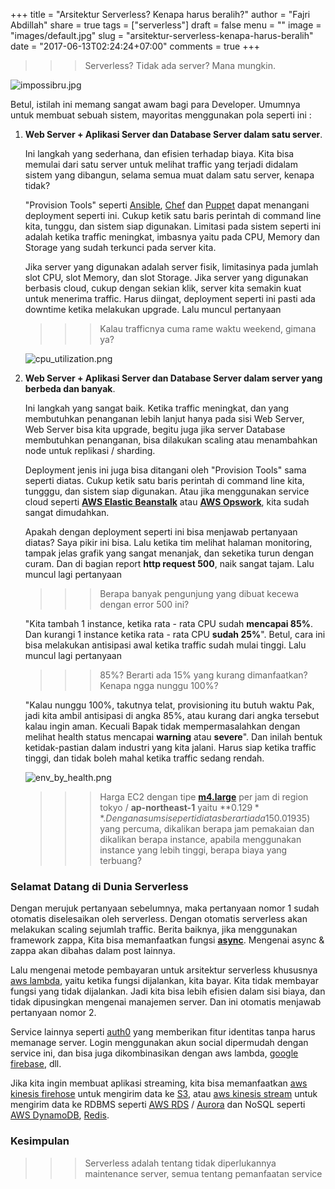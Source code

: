 +++
title = "Arsitektur Serverless? Kenapa harus beralih?"
author = "Fajri Abdillah"
share = true
tags = ["serverless"]
draft = false
menu = ""
image = "images/default.jpg"
slug = "arsitektur-serverless-kenapa-harus-beralih"
date = "2017-06-13T02:24:24+07:00"
comments = true
+++

>>> Serverless? Tidak ada server? Mana mungkin.

![ impossibru.jpg ](/images/arsitektur-serverless-kenapa-harus-beralih/impossibru.jpg "IMPOSSIBRU")

<!--more-->

Betul, istilah ini memang sangat awam bagi para Developer. Umumnya untuk membuat sebuah sistem, mayoritas menggunakan pola seperti ini :

1. **Web Server + Aplikasi Server dan Database Server dalam satu server**.

    Ini langkah yang sederhana, dan efisien terhadap biaya. Kita bisa memulai dari satu server untuk melihat traffic yang terjadi didalam sistem yang dibangun, selama semua muat dalam satu server, kenapa tidak?

    "Provision Tools" seperti [Ansible](https://www.ansible.com/how-ansible-works), [Chef](https://www.chef.io/automate/) dan [Puppet](https://puppet.com/product/capabilities/automated-provisioning) dapat menangani deployment seperti ini. Cukup ketik satu baris perintah di command line kita, tunggu, dan sistem siap digunakan. Limitasi pada sistem seperti ini adalah ketika traffic meningkat, imbasnya yaitu pada CPU, Memory dan Storage yang sudah terkunci pada server kita.

    Jika server yang digunakan adalah server fisik, limitasinya pada jumlah slot CPU, slot Memory, dan slot Storage. Jika server yang digunakan berbasis cloud, cukup dengan sekian klik, server kita semakin kuat untuk menerima traffic. Harus diingat, deployment seperti ini pasti ada downtime ketika melakukan upgrade. Lalu muncul pertanyaan

    >>> Kalau trafficnya cuma rame waktu weekend, gimana ya?

    ![ cpu_utilization.png ](/images/arsitektur-serverless-kenapa-harus-beralih/cpu_utilization.png "CPU Utilization di salah satu startup")

2. **Web Server + Aplikasi Server dan Database Server dalam server yang berbeda dan banyak**.

    Ini langkah yang sangat baik. Ketika traffic meningkat, dan yang membutuhkan penanganan lebih lanjut hanya pada sisi Web Server, Web Server bisa kita upgrade, begitu juga jika server Database membutuhkan penanganan, bisa dilakukan scaling atau menambahkan node untuk replikasi / sharding.

    Deployment jenis ini juga bisa ditangani oleh "Provision Tools" sama seperti diatas. Cukup ketik satu baris perintah di command line kita, tungggu, dan sistem siap digunakan. Atau jika menggunakan service cloud seperti **[AWS Elastic Beanstalk](https://aws.amazon.com/elasticbeanstalk/)** atau **[AWS Opswork](https://aws.amazon.com/opsworks/)**, kita sudah sangat dimudahkan.

    Apakah dengan deployment seperti ini bisa menjawab pertanyaan diatas? Saya pikir ini bisa. Lalu ketika tim melihat halaman monitoring, tampak jelas grafik yang sangat menanjak, dan seketika turun dengan curam. Dan di bagian report **http request 500**, naik sangat tajam. Lalu muncul lagi pertanyaan

    >>> Berapa banyak pengunjung yang dibuat kecewa dengan error 500 ini?

    "Kita tambah 1 instance, ketika rata - rata CPU sudah **mencapai 85%**. Dan kurangi 1 instance ketika rata - rata CPU **sudah 25%**". Betul, cara ini bisa melakukan antisipasi awal ketika traffic sudah mulai tinggi. Lalu muncul lagi pertanyaan

    >>> 85%? Berarti ada 15% yang kurang dimanfaatkan? Kenapa ngga nunggu 100%?

    "Kalau nunggu 100%, takutnya telat, provisioning itu butuh waktu Pak, jadi kita ambil antisipasi di angka 85%, atau kurang dari angka tersebut kalau ingin aman. Kecuali Bapak tidak mempermasalahkan dengan melihat health status mencapai **warning** atau **severe**". Dan inilah bentuk ketidak-pastian dalam industri yang kita jalani. Harus siap ketika traffic tinggi, dan tidak boleh mahal ketika traffic sedang rendah.

    ![ env_by_health.png ](/images/arsitektur-serverless-kenapa-harus-beralih/env_by_health.png "")

    >>> Harga EC2 dengan tipe **[m4.large](https://aws.amazon.com/ec2/pricing/on-demand/)** per jam di region tokyo / **ap-northeast-1** yaitu **$0.129**. Dengan asumsi seperti diatas berarti ada 15% ($0.01935) yang percuma, dikalikan berapa jam pemakaian dan dikalikan berapa instance, apabila menggunakan instance yang lebih tinggi, berapa biaya yang terbuang?

### Selamat Datang di Dunia Serverless

Dengan merujuk pertanyaan sebelumnya, maka pertanyaan nomor 1 sudah otomatis diselesaikan oleh serverless. Dengan otomatis serverless akan melakukan scaling sejumlah traffic. Berita baiknya, jika menggunakan framework zappa, Kita bisa memanfaatkan fungsi **[async](https://github.com/Miserlou/Zappa#asynchronous-task-execution)**. Mengenai async & zappa akan dibahas dalam post lainnya.

Lalu mengenai metode pembayaran untuk arsitektur serverless khususnya [aws lambda](https://aws.amazon.com/lambda/pricing/), yaitu ketika fungsi dijalankan, kita bayar. Kita tidak membayar fungsi yang tidak dijalankan. Jadi kita bisa lebih efisien dalam sisi biaya, dan tidak dipusingkan mengenai manajemen server. Dan ini otomatis menjawab pertanyaan nomor 2.

Service lainnya seperti [auth0](https://auth0.com/) yang memberikan fitur identitas tanpa harus memanage server. Login menggunakan akun social dipermudah dengan service ini, dan bisa juga dikombinasikan dengan aws lambda, [google firebase](https://firebase.google.com/), dll.

Jika kita ingin membuat aplikasi streaming, kita bisa memanfaatkan [aws kinesis firehose](https://aws.amazon.com/kinesis/firehose/) untuk mengirim data ke [S3](https://aws.amazon.com/s3/), atau [aws kinesis stream](https://aws.amazon.com/kinesis/streams/) untuk mengirim data ke RDBMS seperti [AWS RDS](https://aws.amazon.com/rds/) / [Aurora](https://aws.amazon.com/rds/aurora/) dan NoSQL seperti [AWS DynamoDB](https://aws.amazon.com/dynamodb/), [Redis](https://aws.amazon.com/elasticache/).

### Kesimpulan

>>> Serverless adalah tentang tidak diperlukannya maintenance server, semua tentang pemanfaatan service
